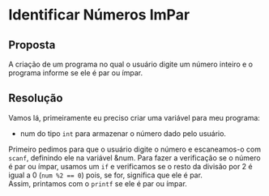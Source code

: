 # Identificar Números ImPar

## Proposta

A criação de um programa no qual o usuário digite um número inteiro e o programa informe se ele é par ou ímpar.

## Resolução

Vamos lá, primeiramente eu preciso criar uma variável para meu programa:

- num do tipo `int` para armazenar o número dado pelo usuário.

Primeiro pedimos para que o usuário digite o número e escaneamos-o com `scanf`, definindo ele na variável &num.
Para fazer a verificação se o número é par ou ímpar, usamos um `if` e verificamos se o resto da divisão por 2 é igual a 0 (`num %2 == 0`) pois, se for, significa que ele é par.  
Assim, printamos com o ``printf`` se ele é par ou ímpar.
